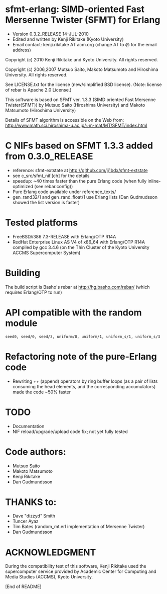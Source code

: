 # sfmt-erlang: SIMD-oriented Fast Mersenne Twister (SFMT) for Erlang

* Version 0.3.2_RELEASE 14-JUL-2010
* Edited and written by Kenji Rikitake (Kyoto University)
* Email contact: kenji.rikitake AT acm.org (change AT to @ for the email address)

Copyright (c) 2010 Kenji Rikitake and Kyoto University. All rights
reserved.

Copyright (c) 2006,2007 Mutsuo Saito, Makoto Matsumoto and Hiroshima
University. All rights reserved.

See LICENSE.txt for the license (new/simplified BSD license).
(Note: license of rebar is Apache 2.0 License.)

This software is based on SFMT ver. 1.3.3
(SIMD oriented Fast Mersenne Twister(SFMT))
by 
Mutsuo Saito (Hiroshima University) and
Makoto Matsumoto (Hiroshima University)

Details of SFMT algorithm is accessible on the Web from:
http://www.math.sci.hiroshima-u.ac.jp/~m-mat/MT/SFMT/index.html

# C NIFs based on SFMT 1.3.3 added from 0.3.0_RELEASE

* reference: sfmt-extstate at http://github.com/jj1bdx/sfmt-extstate
* see c_src/sfmt_nif.[ch] for the details
* speedup: ~40 times faster than the pure Erlang code (when fully inline-optimized (see rebar.config))
* Pure Erlang code available under reference_texts/
* gen_rand32/1 and gen_rand_float/1 use Erlang lists (Dan Gudmudsson showed the list version is faster)

# Tested platforms

* FreeBSD/i386 7.3-RELEASE with Erlang/OTP R14A
* RedHat Enterprise Linux AS V4 of x86_64 with Erlang/OTP R14A compiled by gcc 3.4.6 
  (on the Thin Cluster of the Kyoto University ACCMS Supercomputer System)

# Building 

The build script is Basho's rebar at http://hg.basho.com/rebar/ 
(which requires Erlang/OTP to run)

# API compatible with the random module

    seed0, seed/0, seed/3, uniform/0, uniform/1, uniform_s/1, uniform_s/3 

# Refactoring note of the pure-Erlang code

* Rewriting ++ (append) operators by ring buffer loops
(as a pair of lists consuming the head elements, and the corresponding accumulators)
made the code ~50% faster

# TODO

* Documentation
* NIF reload/upgrade/upload code fix; not yet fully tested

# Code authors:

* Mutsuo Saito
* Makoto Matsumoto
* Kenji Rikitake
* Dan Gudmundsson

# THANKS to:

* Dave "dizzyd" Smith
* Tuncer Ayaz
* Tim Bates (random_mt.erl implementation of Mersenne Twister)
* Dan Gudmundsson

# ACKNOWLEDGMENT

During the compatibility test of this software, Kenji Rikitake
used the supercomputer service provided by Academic Center for
Computing and Media Studies (ACCMS), Kyoto University.

[End of README]
